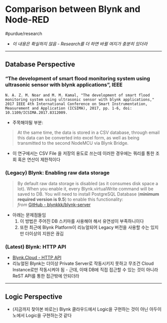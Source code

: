 # Comparison between Blynk and Node-RED
#purdue/research

* _이 내용은 확실하지 않음 - Research를 더 하면 바뀔 여지가 충분히 있더라_
- - - -
## Database Perspective
### “The development of smart flood monitoring system using ultrasonic sensor with blynk applications”, IEEE
```
N. A. Z. M. Noar and M. M. Kamal, "The development of smart flood monitoring system using ultrasonic sensor with blynk applications," 2017 IEEE 4th International Conference on Smart Instrumentation, Measurement and Application (ICSIMA), 2017, pp. 1-6, doi: 10.1109/ICSIMA.2017.8312009.
```
* 주목해야될 부분: 
> At the same time, the data is stored in a CSV database, through email this data can be converted into excel form, as well as being transmitted to the second NodeMCU via Blynk Bridge.  
* 이 연구에서는 CSV File 을 저장의 용도로 쓰는데 이러한 경우에는 쿼리를 통한 조회 혹은 연산이 제한적이다
### (Legacy) Blynk: Enabling raw data storage
> By default raw data storage is disabled (as it consumes disk space a lot). When you enable it, every Blynk.virtualWrite command will be saved to DB. You will need to install PostgreSQL Database (**minimum required version is 9.5**) to enable this functionality:  
> _from_ [GitHub - blynkkk/blynk-server](https://github.com/blynkkk/blynk-server#enabling-raw-data-storage)  
* 아래는 문제점들임
	1. 이 방법은 주어진 DB 스키마를 사용해야 해서 유연성이 부족하니이다
	2. 또한 최근에 Blynk Platform이 리뉴얼되어 Legacy 버전을 사용할 수는 있지만 더이상의 지원은 끊김
### (Latest) Blynk: HTTP API
* [Blynk.Cloud - HTTP API](https://docs.blynk.io/en/blynk.cloud/https-api-overview)
* 리뉴얼된 Blynk는 더이상 Private Server로 작동시키지 못하고 무조건 Cloud Instance로만 작동시켜야 됨 - 근데, 이때 DB에 직접 접근할 수 있는 것이 아니라 ReST API를 통한 접근밖에 안되더라
- - - -
## Logic Perspective
* (지금까지 찾아본 바로는) Blynk 클라우드에서 Logic을 구현하는 것이 아닌 아두이노에서 Logic을 구현하는것 같다
